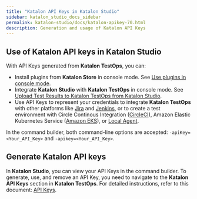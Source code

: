 ```yaml
---
title: "Katalon API Keys in Katalon Studio" 
sidebar: katalon_studio_docs_sidebar
permalink: katalon-studio/docs/katalon-apikey-70.html
description: Generation and usage of Katalon API Keys
---
```


## Use of Katalon API keys in Katalon Studio
With API Keys generated from **Katalon TestOps**, you can:
* Install plugins from **Katalon Store** in console mode. See [Use plugins in console mode](https://docs.katalon.com/katalon-studio/docs/kse-use-plugins.html#use-plugins-in-console-mode).
* Integrate **Katalon Studio** with **Katalon TestOps** in console mode.  See [Upload Test Results to Katalon TestOps from Katalon Studio](https://docs.katalon.com/katalon-analytics/docs/integration-with-katalon-studio.html#enable-integration).
* Use API Keys to represent your credentials to integrate **Katalon TestOps** with other platforms like [Jira](https://docs.katalon.com/katalon-analytics/docs/kt-jira-config.html) and [Jenkins](https://docs.katalon.com/katalon-analytics/docs/ka-integration-jenkins.html), or to create a test environment with Circle Continous Integration ([CircleCI](https://docs.katalon.com/katalon-analytics/docs/circleci.html)), Amazon Elastic Kubernetes Service ([Amazon EKS](https://docs.katalon.com/katalon-analytics/docs/aws-eks.html)), or [Local Agent](https://docs.katalon.com/katalon-analytics/docs/agents.html).
 
In the command builder, both command-line options are accepted: `-apiKey=<Your_API_Key>` and `-apikey=<Your_API_Key>`.

## Generate Katalon API keys

In **Katalon Studio**, you can view your API Keys in the command builder. To generate, use, and remove an API Key, you need to navigate to the **Katalon API Keys** section in **Katalon TestOps**. For detailed instructions, refer to this document: [API Keys](https://docs.katalon.com/katalon-analytics/docs/ka-api-key.html).